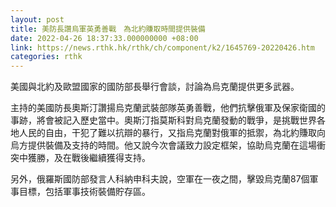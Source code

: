 ```yaml
---
layout: post
title: 美防長讚烏軍英勇善戰　為北約賺取時間提供裝備
date: 2022-04-26 18:37:33.000000000 +08:00
link: https://news.rthk.hk/rthk/ch/component/k2/1645769-20220426.htm
categories: rthk
---
```


美國與北約及歐盟國家的國防部長舉行會談，討論為烏克蘭提供更多武器。

主持的美國防長奧斯汀讚揚烏克蘭武裝部隊英勇善戰，他們抗擊俄軍及保家衛國的事跡，將會被記入歷史當中。奧斯汀指莫斯科對烏克蘭發動的戰爭，是挑戰世界各地人民的自由，干犯了難以抗辯的暴行，又指烏克蘭對俄軍的抵禦，為北約賺取向烏方提供裝備及支持的時間。他又說今次會議致力設定框架，協助烏克蘭在這場衝突中獲勝，及在戰後繼續獲得支持。

另外，俄羅斯國防部發言人科納申科夫說，空軍在一夜之間，擊毀烏克蘭87個軍事目標，包括軍事技術裝備貯存區。
